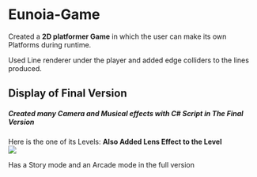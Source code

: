 # Eunoia-Game
Created a **2D platformer Game** in which the user can make its own Platforms during runtime.

Used Line renderer under the player and added edge colliders to the lines produced.
## Display of Final Version
##### Created many Camera and Musical effects with C# Script in The Final Version
Here is the one of its Levels:  **Also Added Lens Effect to the Level**  
![](Display.gif)

Has a Story mode and an Arcade mode in the full version 
